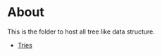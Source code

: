# About
This is the folder to host all tree like data structure.
- [Tries](https://github.com/kun-dev/cs/blob/master/tree_graph/tries.md)
